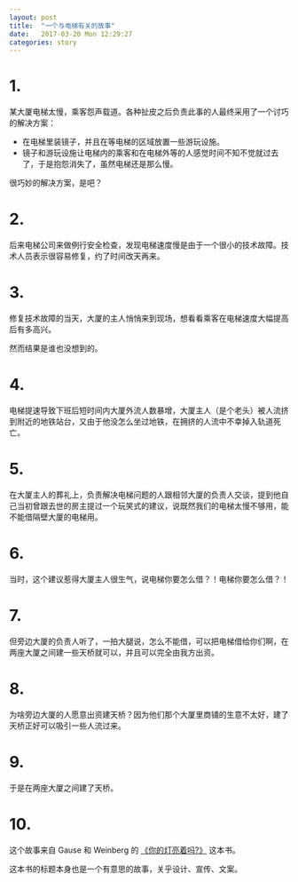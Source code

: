 ```yaml
---
layout: post
title:  "一个与电梯有关的故事"
date:   2017-03-20 Mon 12:29:27
categories: story
---
```


# 1.

某大厦电梯太慢，乘客怨声载道。各种扯皮之后负责此事的人最终采用了一个讨巧的解决方案：

- 在电梯里装镜子，并且在等电梯的区域放置一些游玩设施。
- 镜子和游玩设施让电梯内的乘客和在电梯外等的人感觉时间不知不觉就过去了，于是抱怨消失了，虽然电梯还是那么慢。

很巧妙的解决方案，是吧？

# 2.

后来电梯公司来做例行安全检查，发现电梯速度慢是由于一个很小的技术故障。技术人员表示很容易修复，约了时间改天再来。

# 3.

修复技术故障的当天，大厦的主人悄悄来到现场，想看看乘客在电梯速度大幅提高后有多高兴。

然而结果是谁也没想到的。

# 4.

电梯提速导致下班后短时间内大厦外流人数暴增，大厦主人（是个老头）被人流挤到附近的地铁站台，又由于他没怎么坐过地铁，在拥挤的人流中不幸掉入轨道死亡。

# 5.

在大厦主人的葬礼上，负责解决电梯问题的人跟相邻大厦的负责人交谈，提到他自己当初曾跟去世的房主提过一个玩笑式的建议，说既然我们的电梯太慢不够用，能不能借隔壁大厦的电梯用。

# 6.

当时，这个建议惹得大厦主人很生气，说电梯你要怎么借？！电梯你要怎么借？！

# 7.

但旁边大厦的负责人听了，一拍大腿说，怎么不能借，可以把电梯借给你们啊，在两座大厦之间建一些天桥就可以，并且可以完全由我方出资。

# 8.
为啥旁边大厦的人愿意出资建天桥？因为他们那个大厦里商铺的生意不太好，建了天桥正好可以吸引一些人流过来。

# 9.

于是在两座大厦之间建了天桥。

# 10.

这个故事来自 Gause 和 Weinberg 的 [《你的灯亮着吗?》](https://book.douban.com/subject/1135754/) 这本书。

这本书的标题本身也是一个有意思的故事，关乎设计、宣传、文案。

